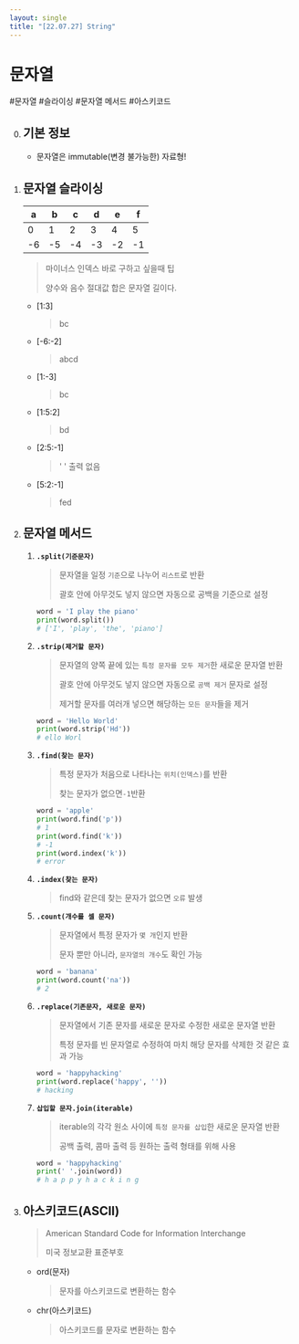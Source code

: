 ```yaml
---
layout: single
title: "[22.07.27] String"
---
```

# 문자열

#문자열 #슬라이싱 #문자열 메서드 #아스키코드



0. ## 기본 정보

   - 문자열은 immutable(변경 불가능한) 자료형!

   

1. ## 문자열 슬라이싱

   | a    | b    | c    | d    | e    | f    |
   | ---- | ---- | ---- | ---- | ---- | ---- |
   | 0    | 1    | 2    | 3    | 4    | 5    |
   | -6   | -5   | -4   | -3   | -2   | -1   |

   > 마이너스 인덱스 바로 구하고 싶을때 팁
   >
   > 양수와 음수 절대값 합은 문자열 길이다.

   - [1:3]

     > bc

   - [-6:-2]

     > abcd

   - [1:-3]

     > bc

   - [1:5:2]

     > bd

   - [2:5:-1]

     > ' ' 출력 없음

   - [5:2:-1]

     > fed

   

2. ## 문자열 메서드

   1. **`.split(기준문자)`**

      > 문자열을 일정 `기준`으로 나누어 `리스트`로 반환
      >
      > 괄호 안에 아무것도 넣지 않으면 자동으로 공백을 기준으로 설정

      ```python
      word = 'I play the piano'
      print(word.split())
      # ['I', 'play', 'the', 'piano']
      ```

      

   2. **`.strip(제거할 문자)`**

      > 문자열의 양쪽 끝에 있는 `특정 문자를 모두 제거`한 새로운 문자열 반환
      >
      > 괄호 안에 아무것도 넣지 않으면 자동으로 `공백 제거` 문자로 설정
      >
      > 제거할 문자를 여러개 넣으면 해당하는 `모든 문자`들을 제거

      ```python
      word = 'Hello World'
      print(word.strip('Hd'))
      # ello Worl
      ```

      

   3. **`.find(찾는 문자)`**

      > 특정 문자가 처음으로 나타나는 `위치(인덱스)`를 반환
      >
      > 찾는 문자가 없으면` -1 `반환

      ```python
      word = 'apple'
      print(word.find('p'))
      # 1
      print(word.find('k'))
      # -1
      print(word.index('k'))
      # error
      ```

      

   4. **`.index(찾는 문자)`**

      > find와 같은데 찾는 문자가 없으면 `오류` 발생

      

   5. **`.count(개수를 셀 문자)`**

      > 문자열에서 특정 문자가 `몇 개`인지 반환
      >
      > 문자 뿐만 아니라, `문자열의 개수`도 확인 가능

      ```python
      word = 'banana'
      print(word.count('na'))
      # 2
      ```

      

   6. **`.replace(기존문자, 새로운 문자)`**

      > 문자열에서 기존 문자를 새로운 문자로 수정한 새로운 문자열 반환
      >
      > 특정 문자를 빈 문자열로 수정하여 마치 해당 문자를 삭제한 것 같은 효과 가능

      ```python
      word = 'happyhacking'
      print(word.replace('happy', ''))
      # hacking
      ```

      

   7. **`삽입할 문자.join(iterable)`**

      > iterable의 각각 원소 사이에 `특정 문자를 삽입`한 새로운 문자열 반환
      >
      > 공백 출력, 콤마 출력 등 원하는 출력 형태를 위해 사용
      
      ```python
      word = 'happyhacking'
      print(' '.join(word))
      # h a p p y h a c k i n g
      ```
      
      

   

3. ## 아스키코드(ASCII)

   > American Standard Code for Information Interchange
   >
   > 미국 정보교환 표준부호

   - ord(문자)

     > 문자를 아스키코드로 변환하는 함수

   - chr(아스키코드)

     > 아스키코드를 문자로 변환하는 함수
